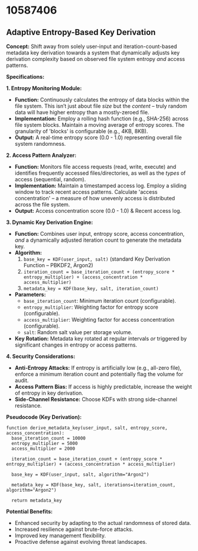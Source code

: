 # 10587406

## Adaptive Entropy-Based Key Derivation

**Concept:** Shift away from solely user-input and iteration-count-based metadata key derivation towards a system that dynamically adjusts key derivation complexity based on observed file system entropy *and* access patterns.

**Specifications:**

**1. Entropy Monitoring Module:**

*   **Function:** Continuously calculates the entropy of data blocks within the file system. This isn’t just about file *size* but the *content* – truly random data will have higher entropy than a mostly-zeroed file.
*   **Implementation:** Employ a rolling hash function (e.g., SHA-256) across file system blocks. Maintain a moving average of entropy scores.  The granularity of 'blocks' is configurable (e.g., 4KB, 8KB).
*   **Output:**  A real-time entropy score (0.0 - 1.0) representing overall file system randomness.

**2. Access Pattern Analyzer:**

*   **Function:** Monitors file access requests (read, write, execute) and identifies frequently accessed files/directories, as well as the *types* of access (sequential, random).
*   **Implementation:** Maintain a timestamped access log. Employ a sliding window to track recent access patterns. Calculate 'access concentration' – a measure of how unevenly access is distributed across the file system.
*   **Output:** Access concentration score (0.0 - 1.0) & Recent access log.

**3. Dynamic Key Derivation Engine:**

*   **Function:**  Combines user input, entropy score, access concentration, *and* a dynamically adjusted iteration count to generate the metadata key.
*   **Algorithm:**
    1.  `base_key = KDF(user_input, salt)` (standard Key Derivation Function – PBKDF2, Argon2)
    2.  `iteration_count = base_iteration_count + (entropy_score * entropy_multiplier) + (access_concentration * access_multiplier)`
    3.  `metadata_key = KDF(base_key, salt, iteration_count)`
*   **Parameters:**
    *   `base_iteration_count`:  Minimum iteration count (configurable).
    *   `entropy_multiplier`:  Weighting factor for entropy score (configurable).
    *   `access_multiplier`: Weighting factor for access concentration (configurable).
    *   `salt`: Random salt value per storage volume.
*   **Key Rotation:** Metadata key rotated at regular intervals *or* triggered by significant changes in entropy or access patterns.

**4. Security Considerations:**

*   **Anti-Entropy Attacks:**  If entropy is artificially low (e.g., all-zero file), enforce a minimum iteration count and potentially flag the volume for audit.
*   **Access Pattern Bias:**  If access is highly predictable, increase the weight of entropy in key derivation.
*   **Side-Channel Resistance:** Choose KDFs with strong side-channel resistance.

**Pseudocode (Key Derivation):**

```
function derive_metadata_key(user_input, salt, entropy_score, access_concentration):
  base_iteration_count = 10000
  entropy_multiplier = 5000
  access_multiplier = 2000

  iteration_count = base_iteration_count + (entropy_score * entropy_multiplier) + (access_concentration * access_multiplier)

  base_key = KDF(user_input, salt, algorithm="Argon2")

  metadata_key = KDF(base_key, salt, iterations=iteration_count, algorithm="Argon2")

  return metadata_key
```

**Potential Benefits:**

*   Enhanced security by adapting to the actual randomness of stored data.
*   Increased resilience against brute-force attacks.
*   Improved key management flexibility.
*   Proactive defense against evolving threat landscapes.